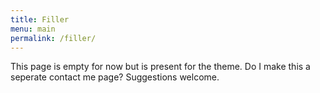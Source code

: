 ```yaml
---
title: Filler
menu: main
permalink: /filler/
---
```

This page is empty for now but is present for the theme. Do I make this a seperate contact me page? Suggestions welcome.
